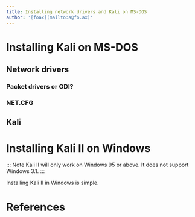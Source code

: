 ```yaml
---
title: Installing network drivers and Kali on MS-DOS
author: '[foax](mailto:a@fo.ax)'
---
```


# Installing Kali on MS-DOS

## Network drivers

### Packet drivers or ODI?

### NET.CFG

## Kali

# Installing Kali II on Windows

::: Note
Kali II will only work on Windows 95 or above.
It does not support Windows 3.1.
:::

Installing Kali II in Windows is simple.

# References
